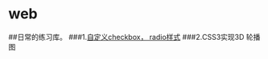 # web
##日常的练习库。
###1.[自定义checkbox， radio样式](https://luocoding.github.io/web/ife/自定义checkebox,radio样式/1.html)
###2.CSS3实现3D 轮播图
